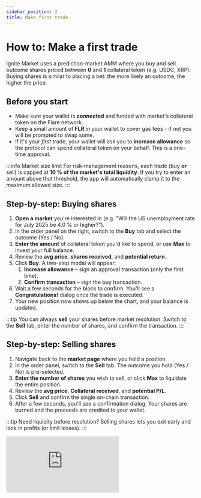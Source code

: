 ```yaml
---
sidebar_position: 2
title: Make first trade
---
```


# How to: Make a first trade

Ignite Market uses a prediction-market AMM where you buy and sell outcome shares priced between **0** and **1** collateral token (e.g. USDC, XRP). Buying shares is similar to placing a bet: the more likely an outcome, the higher the price.

## Before you start

- Make sure your wallet is **connected** and funded with market's collateral token on the Flare network.
- Keep a small amount of **FLR** in your wallet to cover gas fees - if not you will be prompted to swap some.
- If it's your _first_ trade, your wallet will ask you to **increase allowance** so the protocol can spend collateral token on your behalf. This is a one-time approval.

:::info Market size limit
For risk-management reasons, each trade (buy **or** sell) is capped at **10 % of the market's total liquidity**. If you try to enter an amount above that threshold, the app will automatically clamp it to the maximum allowed size.
:::

## Step-by-step: Buying shares

1. **Open a market** you're interested in (e.g. "Will the US unemployment rate for July 2025 be 4.0 % or higher?").
2. In the order panel on the right, switch to the **Buy** tab and select the outcome (Yes / No).
3. **Enter the amount** of collateral token you'd like to spend, or use **Max** to invest your full balance.
4. Review the **avg price**, **shares received**, and **potential return**.
5. Click **Buy**. A two-step modal will appear:
   1. **Increase allowance** – sign an approval transaction (only the first time).
   2. **Confirm transaction** – sign the buy transaction.
6. Wait a few seconds for the block to confirm. You'll see a **Congratulations!** dialog once the trade is executed.
7. Your new position now shows up below the chart, and your balance is updated.

:::tip
You can always **sell** your shares before market resolution. Switch to the **Sell** tab, enter the number of shares, and confirm the transaction.
:::

## Step-by-step: Selling shares

1. Navigate back to the **market page** where you hold a position.
2. In the order panel, switch to the **Sell** tab. The outcome you hold (Yes / No) is pre-selected.
3. **Enter the number of shares** you wish to sell, or click **Max** to liquidate the entire position.
4. Review the **avg price**, **Collateral received**, and **potential P/L**.
5. Click **Sell** and confirm the single on-chain transaction.
6. After a few seconds, you'll see a confirmation dialog. Your shares are burned and the proceeds are credited to your wallet.

:::tip
Need liquidity before resolution? Selling shares lets you exit early and lock in profits (or limit losses).
:::

<div style={{ position: 'relative', boxSizing: 'content-box', maxHeight: '80vh', width: '100%', aspectRatio: '1.8216318785578747', padding: '40px 0' }}>
  <iframe src="https://app.supademo.com/embed/cmct3a5ra0v5p9st837c8qmue?embed_v=2" loading="lazy" title="Ignite Market ‑ Place a Trade" allow="clipboard-write" frameborder="0" webkitallowfullscreen="true" mozallowfullscreen="true" allowfullscreen style={{ position: 'absolute', top: 0, left: 0, width: '100%', height: '100%' }}>
  </iframe>
</div>

